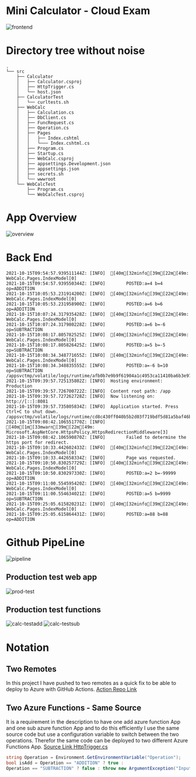 # Mini Calculator - Cloud Exam
![frontend](./img/frontend.png)

# Directory tree without noise
```shell
.
└── src
    ├── Calculator
    │   ├── Calculator.csproj
    │   ├── HttpTrigger.cs
    │   └── host.json
    ├── CalculatorTest
    │   └── curltests.sh
    ├── WebCalc
    │   ├── Calculation.cs
    │   ├── DbClient.cs
    │   ├── FuncRequest.cs
    │   ├── Operation.cs
    │   ├── Pages
    │   │   ├── Index.cshtml
    │   │   └─── Index.cshtml.cs
    │   ├── Program.cs
    │   ├── Startup.cs
    │   ├── WebCalc.csproj
    │   ├── appsettings.Development.json
    │   ├── appsettings.json
    │   ├── secrets.sh
    │   └── wwwroot
    └── WebCalcTest
        ├── Program.cs
        └── WebCalcTest.csproj

```
# App Overview
![overview](./img/overview.png)
# Back End

```shell
2021-10-15T09:54:57.939511144Z: [INFO]  [40m[32minfo[39m[22m[49m: WebCalc.Pages.IndexModel[0]
2021-10-15T09:54:57.939550344Z: [INFO]        POSTED:a=4 b=4 op=ADDITION
2021-10-15T10:05:53.231914200Z: [INFO]  [40m[32minfo[39m[22m[49m: WebCalc.Pages.IndexModel[0]
2021-10-15T10:05:53.231958900Z: [INFO]        POSTED:a=6 b=6 op=ADDITION
2021-10-15T10:07:24.317935428Z: [INFO]  [40m[32minfo[39m[22m[49m: WebCalc.Pages.IndexModel[0]
2021-10-15T10:07:24.317980228Z: [INFO]        POSTED:a=6 b=-6 op=SUBTRACTION
2021-10-15T10:08:17.805782525Z: [INFO]  [40m[32minfo[39m[22m[49m: WebCalc.Pages.IndexModel[0]
2021-10-15T10:08:17.805826425Z: [INFO]        POSTED:a=5 b=-5 op=SUBTRACTION
2021-10-15T10:08:34.348771655Z: [INFO]  [40m[32minfo[39m[22m[49m: WebCalc.Pages.IndexModel[0]
2021-10-15T10:08:34.348835555Z: [INFO]        POSTED:a=-6 b=10 op=SUBTRACTION
/appsvctmp/volatile/logs/runtime/afb0b7e9b9f61904a1c4953ca11410ba6b3e979a0d7b0bc6d41a5441b566e8d8.log
2021-10-15T09:39:57.725135802Z: [INFO]  Hosting environment: Production
2021-10-15T09:39:57.726700722Z: [INFO]  Content root path: /app
2021-10-15T09:39:57.727262728Z: [INFO]  Now listening on: http://[::]:8081
2021-10-15T09:39:57.735805834Z: [INFO]  Application started. Press Ctrl+C to shut down.
/appsvctmp/volatile/logs/runtime/cd8c430ff040b5b2d03f719bdf5d81a5baf46b2b37be4f99f1f6c776c25a7b44.log
2021-10-15T09:08:42.106551770Z: [INFO]  [40m[1m[33mwarn[39m[22m[49m: Microsoft.AspNetCore.HttpsPolicy.HttpsRedirectionMiddleware[3]
2021-10-15T09:08:42.106590870Z: [INFO]        Failed to determine the https port for redirect.
2021-10-15T09:10:33.442602433Z: [INFO]  [40m[32minfo[39m[22m[49m: WebCalc.Pages.IndexModel[0]
2021-10-15T09:10:33.442658334Z: [INFO]        Page was requested.
2021-10-15T09:10:50.830257729Z: [INFO]  [40m[32minfo[39m[22m[49m: WebCalc.Pages.IndexModel[0]
2021-10-15T09:10:50.830297330Z: [INFO]        POSTED:a=2 b=-99999 op=ADDITION
2021-10-15T09:11:00.554595420Z: [INFO]  [40m[32minfo[39m[22m[49m: WebCalc.Pages.IndexModel[0]
2021-10-15T09:11:00.554634021Z: [INFO]        POSTED:a=5 b=9999 op=SUBTRACTION
2021-10-15T09:25:05.615820231Z: [INFO]  [40m[32minfo[39m[22m[49m: WebCalc.Pages.IndexModel[0]
2021-10-15T09:25:05.615864431Z: [INFO]        POSTED:a=88 b=88 op=ADDITION
```
# Github PipeLine
![pipeline](./img/pipeline.png)

## Production test web app
![prod-test](./img/prod-test.png)

## Production test functions
![calc-testadd](./img/calc-testadd.png)
![calc-testsub](./img/calc-testsub.png)

# Notation
## Two Remotes
In this project I have pushed to two remotes as a quick fix to be able to deploy to Azure with GitHub Actions.
[Action Repo Link](https://github.com/RobinAxelsson/MolnTentaDeploy)

## Two Azure Functions - Same Source
It is a requirement in the description to have one add azure function App and one sub azure function App and to do this efficiently I use the same source code but use a configuration variable to switch between the two operations. Therefor the same code can be deployed to two different Azure Functions App. [Source Link HttpTrigger.cs](https://github.com/PGBSNH20/moln-tenta-RobinAxelsson/blob/main/src/Calculator/HttpTrigger.cs)

```csharp
string Operation = Environment.GetEnvironmentVariable("Operation");
bool isAdd = Operation == "ADDITION" ? true :
Operation == "SUBTRACTION" ? false : throw new ArgumentException("Input variables are incorrect", Operation);
```
